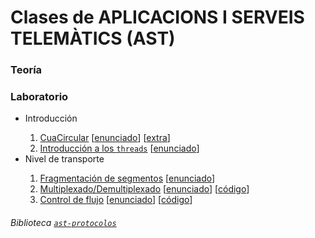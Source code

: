 # Clases de APLICACIONS I SERVEIS TELEMÀTICS (AST)

### Teoría


### Laboratorio 
<ul>
<li>Introducción</li>
<ol type="1">
<li><a href="https://github.com/ElaLIma/ast/tree/master/src/ast/practica1">CuaCircular</a> [<a href="https://github.com/ElaLIma/ast/blob/e80716daafb8d0b9b7deb618e7a89ae0c5cb5ae2/assets/enunciados/1/protocols_cuacircularT16.pdf">enunciado</a>] [<a href="https://github.com/ElaLIma/ast/blob/e80716daafb8d0b9b7deb618e7a89ae0c5cb5ae2/assets/enunciados/1/exercici1_v2.pdf">extra</a>]</li>
<li><a href="https://github.com/ElaLIma/ast/tree/master/src/ast/practica2">Introducción a los <code>threads</code></a> [<a href="https://github.com/ElaLIma/ast/blob/e80716daafb8d0b9b7deb618e7a89ae0c5cb5ae2/assets/enunciados/2/protocols_threadsT16.pdf">enunciado</a>] </li>
</ol>

<li>Nivel de transporte</li>
<ol type="1">
<li><a href="https://github.com/ElaLIma/ast/tree/master/src/ast/practica3">Fragmentación de segmentos</a> [<a href="https://github.com/ElaLIma/ast/blob/master/assets/enunciados/3/protocols_fragmentacioT16.pdf">enunciado</a>]</li>
<li><a href="https://github.com/ElaLIma/ast/tree/master/src/ast/practica4">Multiplexado/Demultiplexado</a> [<a href="https://github.com/ElaLIma/ast/blob/master/assets/enunciados/4/protocols_muxdemuxT16.pdf">enunciado</a>] [<a href="https://github.com/ElaLIma/ast/blob/master/assets/protocols_muxdemuxT16.tar.gz">código</a>]</li> 
<li><a href="https://github.com/ElaLIma/ast/tree/master/src/ast/practica5">Control de flujo</a> [<a href="https://github.com/ElaLIma/ast/blob/master/assets/enunciados/4/protocols_muxdemuxT16.pdf">enunciado</a>] [<a href="https://github.com/ElaLIma/ast/blob/master/assets/protocols_stopwaitT16.tar.gz">código</a>]</li> 
</ol>
</ul>

###### Biblioteca <code><a href="https://github.com/ElaLIma/ast/blob/master/assets/ast-protocols-1.3.1.jar">ast-protocolos</a></code>
